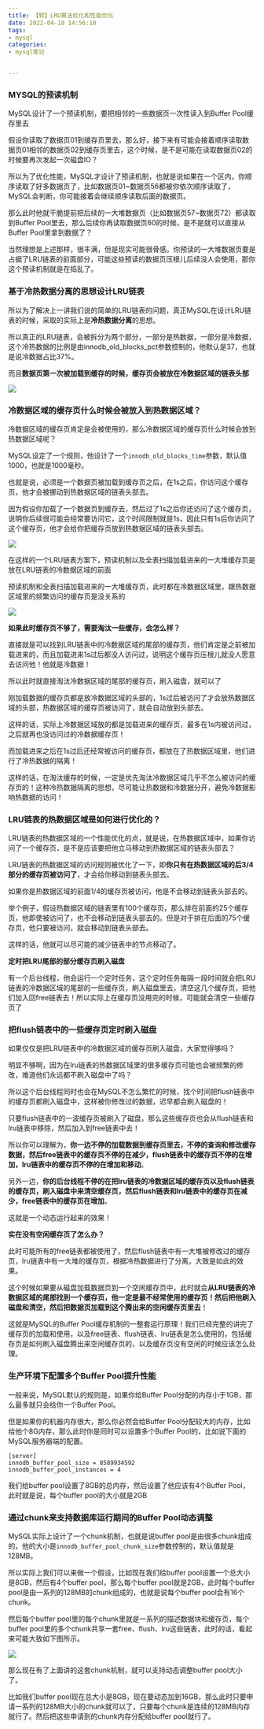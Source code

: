 ```yaml
---
title: 【转】LRU算法优化和性能优化
date: 2022-04-18 14:56:10
tags: 
- mysql
categories:
- mysql笔记


---
```


### MYSQL的预读机制

MySQL设计了一个预读机制，要把相邻的一些数据页一次性读入到Buffer Pool缓存里去
<!--more-->
假设你读取了数据页01到缓存页里去，那么好，接下来有可能会接着顺序读取数据页01相邻的数据页02到缓存页里去，这个时候，是不是可能在读取数据页02的时候要再次发起一次磁盘IO？

所以为了优化性能，MySQL才设计了预读机制，也就是说如果在一个区内，你顺序读取了好多数据页了，比如数据页01~数据页56都被你依次顺序读取了，MySQL会判断，你可能接着会继续顺序读取后面的数据页。

那么此时他就干脆提前把后续的一大堆数据页（比如数据页57~数据页72）都读取到Buffer Pool里去，那么后续你再读取数据页60的时候，是不是就可以直接从Buffer Pool里拿到数据了？

当然理想是上述那样，很丰满，但是现实可能很骨感。你预读的一大堆数据页要是占据了LRU链表的前面部分，可能这些预读的数据页压根儿后续没人会使用，那你这个预读机制就是在捣乱了。

### **基于冷热数据分离的思想设计LRU链表**

所以为了解决上一讲我们说的简单的LRU链表的问题，真正MySQL在设计LRU链表的时候，采取的实际上是**冷热数据分离**的思想。

所以真正的LRU链表，会被拆分为两个部分，一部分是热数据，一部分是冷数据，这个冷热数据的比例是由innodb_old_blocks_pct参数控制的，他默认是37，也就是说冷数据占比37%。

而且**数据页第一次被加载到缓存的时候，缓存页会被放在冷数据区域的链表头部**

![](https://gh.sxz799.online/https://raw.githubusercontent.com/sxz799/tuchuang-blog/main/img/202205/202205111618001.png)

### **冷数据区域的缓存页什么时候会被放入到热数据区域？**

冷数据区域的缓存页肯定是会被使用的，那么冷数据区域的缓存页什么时候会放到热数据区域呢？

MySQL设定了一个规则，他设计了一个`innodb_old_blocks_time`参数，默认值1000，也就是1000毫秒。

也就是说，必须是一个数据页被加载到缓存页之后，在1s之后，你访问这个缓存页，他才会被挪动到热数据区域的链表头部去。

因为假设你加载了一个数据页到缓存去，然后过了1s之后你还访问了这个缓存页，说明你后续很可能会经常要访问它，这个时间限制就是1s，因此只有1s后你访问了这个缓存页，他才会给你把缓存页放到热数据区域的链表头部去。

![](https://gh.sxz799.online/https://raw.githubusercontent.com/sxz799/tuchuang-blog/main/img/202204/202204181503503.png)

在这样的一个LRU链表方案下，预读机制以及全表扫描加载进来的一大堆缓存页是放在LRU链表的冷数据区域的前面

预读机制和全表扫描加载进来的一大堆缓存页，此时都在冷数据区域里，跟热数据区域里的频繁访问的缓存页是没关系的

![](https://gh.sxz799.online/https://raw.githubusercontent.com/sxz799/tuchuang-blog/main/img/202204/202204181541918.png)

**如果此时缓存页不够了，需要淘汰一些缓存，会怎么样？**

直接就是可以找到LRU链表中的冷数据区域的尾部的缓存页，他们肯定是之前被加载进来的，而且加载进来1s过后都没人访问过，说明这个缓存页压根儿就没人愿意去访问他！他就是冷数据！

所以此时就直接淘汰冷数据区域的尾部的缓存页，刷入磁盘，就可以了

刚加载数据的缓存页都是放冷数据区域的头部的，1s过后被访问了才会放热数据区域的头部，热数据区域的缓存页被访问了，就会自动放到头部去。

这样的话，实际上冷数据区域放的都是加载进来的缓存页，最多在1s内被访问过，之后就再也没访问过的冷数据缓存页！

而加载进来之后在1s过后还经常被访问的缓存页，都放在了热数据区域里，他们进行了冷热数据的隔离！

这样的话，在淘汰缓存的时候，一定是优先淘汰冷数据区域几乎不怎么被访问的缓存页的！这种冷热数据隔离的思想，尽可能让热数据和冷数据分开，避免冷数据影响热数据的访问！

### **LRU链表的热数据区域是如何进行优化的？**

LRU链表的热数据区域的一个性能优化的点，就是说，在热数据区域中，如果你访问了一个缓存页，是不是应该要把他立马移动到热数据区域的链表头部去？

LRU链表的热数据区域的访问规则被优化了一下，即**你只有在热数据区域的后3/4部分的缓存页被访问了**，才会给你移动到链表头部去。

如果你是热数据区域的前面1/4的缓存页被访问，他是不会移动到链表头部去的。

举个例子，假设热数据区域的链表里有100个缓存页，那么排在前面的25个缓存页，他即使被访问了，也不会移动到链表头部去的。但是对于排在后面的75个缓存页，他只要被访问，就会移动到链表头部去。

这样的话，他就可以尽可能的减少链表中的节点移动了。



**定时把LRU尾部的部分缓存页刷入磁盘**

有一个后台线程，他会运行一个定时任务，这个定时任务每隔一段时间就会把LRU链表的冷数据区域的尾部的一些缓存页，刷入磁盘里去，清空这几个缓存页，把他们加入回free链表去！所以实际上在缓存页没用完的时候，可能就会清空一些缓存页了

### **把flush链表中的一些缓存页定时刷入磁盘**

如果仅仅是把LRU链表中的冷数据区域的缓存页刷入磁盘，大家觉得够吗？

明显不够啊，因为在lru链表的热数据区域里的很多缓存页可能也会被频繁的修改，难道他们永远都不刷入磁盘中了吗？

所以这个后台线程同时也会在MySQL不怎么繁忙的时候，找个时间把flush链表中的缓存页都刷入磁盘中，这样被你修改过的数据，迟早都会刷入磁盘的！

只要flush链表中的一波缓存页被刷入了磁盘，那么这些缓存页也会从flush链表和lru链表中移除，然后加入到free链表中去！

所以你可以理解为，**你一边不停的加载数据到缓存页里去，不停的查询和修改缓存数据，然后free链表中的缓存页不停的在减少，flush链表中的缓存页不停的在增加，lru链表中的缓存页不停的在增加和移动**。

另外一边，**你的后台线程不停的在把lru链表的冷数据区域的缓存页以及flush链表的缓存页，刷入磁盘中来清空缓存页，然后flush链表和lru链表中的缓存页在减少，free链表中的缓存页在增加**。

这就是一个动态运行起来的效果！

**实在没有空闲缓存页了怎么办？**

此时可能所有的free链表都被使用了，然后flush链表中有一大堆被修改过的缓存页，lru链表中有一大堆的缓存页，根据冷热数据进行了分离，大致是如此的效果。

这个时候如果要从磁盘加载数据页到一个空闲缓存页中，此时就会**从LRU链表的冷数据区域的尾部找到一个缓存页，他一定是最不经常使用的缓存页！然后把他刷入磁盘和清空，然后把数据页加载到这个腾出来的空闲缓存页里去**！

这就是MySQL的Buffer Pool缓存机制的一整套运行原理！我们已经完整的讲完了缓存页的加载和使用，以及free链表、flush链表、lru链表是怎么使用的，包括缓存页是如何刷入磁盘腾出来空闲缓存页的，以及缓存页没有空闲的时候应该怎么处理。

### 生产环境下配置多个Buffer Pool提升性能

一般来说，MySQL默认的规则是，如果你给Buffer Pool分配的内存小于1GB，那么最多就只会给你一个Buffer Pool。

但是如果你的机器内存很大，那么你必然会给Buffer Pool分配较大的内存，比如给他个8G内存，那么此时你是同时可以设置多个Buffer Pool的，比如说下面的MySQL服务器端的配置。

```
[server]
innodb_buffer_pool_size = 8589934592
innodb_buffer_pool_instances = 4
```

我们给buffer pool设置了8GB的总内存，然后设置了他应该有4个Buffer Pool，此时就是说，每个buffer pool的大小就是2GB

### 通过chunk来支持数据库运行期间的Buffer Pool动态调整

MySQL实际上设计了一个chunk机制，也就是说buffer pool是由很多chunk组成的，他的大小是`innodb_buffer_pool_chunk_size`参数控制的，默认值就是128MB。

所以实际上我们可以来做一个假设，比如现在我们给buffer pool设置一个总大小是8GB，然后有4个buffer pool，那么每个buffer pool就是2GB，此时每个buffer pool是由一系列的128MB的chunk组成的，也就是说每个buffer pool会有16个chunk。

然后每个buffer pool里的每个chunk里就是一系列的描述数据块和缓存页，每个buffer pool里的多个chunk共享一套free、flush、lru这些链表，此时的话，看起来可能大致如下图所示。

![](https://gh.sxz799.online/https://raw.githubusercontent.com/sxz799/tuchuang-blog/main/img/202204/202204201514820.png)

那么现在有了上面讲的这套chunk机制，就可以支持动态调整buffer pool大小了。

比如我们buffer pool现在总大小是8GB，现在要动态加到16GB，那么此时只要申请一系列的128MB大小的chunk就可以了，只要每个chunk是连续的128MB内存就行了。然后把这些申请到的chunk内存分配给buffer pool就行了。

